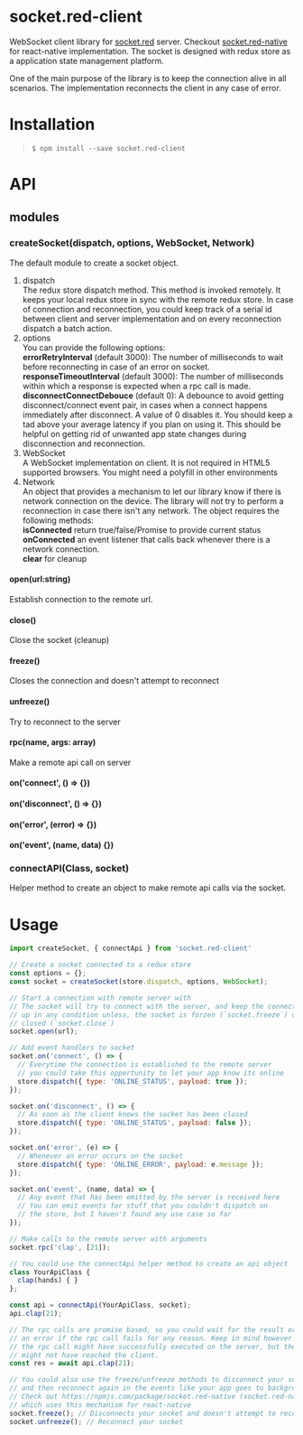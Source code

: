 # socket.red-client
WebSocket client library for [socket.red](https://npmjs.com/package/socket.red) server. Checkout [socket.red-native](https://npmjs.com/package.socket.red-native)
for react-native implementation. The socket is designed with redux store as a
application state management platform.

One of the main purpose of the library is to keep the connection alive in all
scenarios. The implementation reconnects the client in any case of error.

# Installation
> `$ npm install --save socket.red-client`

# API
## modules
### createSocket(dispatch, options, WebSocket, Network)
The default module to create a socket object.
1. dispatch  
   The redux store dispatch method. This method is invoked remotely. It keeps
   your local redux store in sync with the remote redux store. In case of 
   connection and reconnection, you could keep track of a serial id between
   client and server implementation and on every reconnection dispatch a 
   batch action.
2. options  
   You can provide the following options:  
   **errorRetryInterval** (default 3000): The number of milliseconds to wait
   before reconnecting in case of an error on socket.  
   **responseTimeoutInterval** (default 3000): The number of milliseconds within
   which a response is expected when a rpc call is made.  
   **disconnectConnectDebouce** (default 0): A debounce to avoid getting
   disconnect/connect event pair, in cases when a connect happens immediately
   after disconnect. A value of 0 disables it. You should keep a tad above your
   average latency if you plan on using it. This should be helpful on getting
   rid of unwanted app state changes during disconnection and reconnection.
3. WebSocket  
   A WebSocket implementation on client. It is not required in HTML5 supported
   browsers. You might need a polyfill in other environments
4. Network  
   An object that provides a mechanism to let our library know if there is network
   connection on the device. The library will not try to perform a reconnection 
   in case there isn't any network. The object requires the following methods:  
   **isConnected** return true/false/Promise to provide current status  
   **onConnected** an event listener that calls back whenever there is a
   network connection.  
   **clear** for cleanup

#### open(url:string)
Establish connection to the remote url. 

#### close()
Close the socket (cleanup)

#### freeze()
Closes the connection and doesn't attempt to reconnect

#### unfreeze()
Try to reconnect to the server

#### rpc(name, args: array)
Make a remote api call on server

#### on('connect', () => {})
#### on('disconnect', () => {})
#### on('error', (error) => {})
#### on('event', (name, data) {})


### connectAPI(Class, socket)
Helper method to create an object to make remote api calls via the socket.


# Usage
```javascript
import createSocket, { connectApi } from 'socket.red-client'

// Create a socket connected to a redux store
const options = {};
const socket = createSocket(store.dispatch, options, WebSocket);

// Start a connection with remote server with
// The socket will try to connect with the server, and keep the connection
// up in any condition unless, the socket is forzen (`socket.freeze`) or
// closed (`socket.close`)
socket.open(url);

// Add event handlers to socket
socket.on('connect', () => {
  // Everytime the connection is established to the remote server
  // you could take this oppertunity to let your app know its online
  store.dispatch({ type: 'ONLINE_STATUS', payload: true });
});

socket.on('disconnect', () => {
  // As soon as the client knows the socket has been closed
  store.dispatch({ type: 'ONLINE_STATUS', payload: false });
});

socket.on('error', (e) => {
  // Whenever an error occurs on the socket
  store.dispatch({ type: 'ONLINE_ERROR', payload: e.message });
});

socket.on('event', (name, data) => {
  // Any event that has been emitted by the server is received here
  // You can emit events for stuff that you couldn't dispatch on
  // the store, but I haven't found any use case so far
});

// Make calls to the remote server with arguments
socket.rpc('clap', [21]);

// You could use the connectApi helper method to create an api object
class YourApiClass {
  clap(hands) { }
};

const api = connectApi(YourApiClass, socket);
api.clap(21);

// The rpc calls are promise based, so you could wait for the result or catch
// an error if the rpc call fails for any reason. Keep in mind however that 
// the rpc call might have successfully executed on the server, but the response
// might not have reached the client.
const res = await api.clap(21);

// You could also use the freeze/unfreeze methods to disconnect your socket
// and then reconnect again in the events like your app goes to background
// Check out https://npmjs.com/package/socket.red-native (socket.red-native)
// which uses this mechanism for react-native
socket.freeze(); // Disconnects your socket and doesn't attempt to reconnect
socket.unfreeze(); // Reconnect your socket
```
